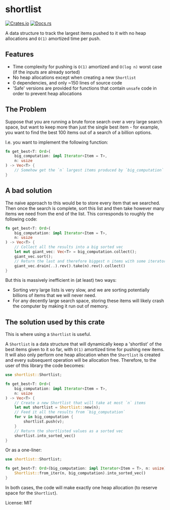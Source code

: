 # shortlist

[![Crates.io](https://img.shields.io/crates/v/shortlist.svg)](https://crates.io/crates/shortlist)
[![Docs.rs](https://docs.rs/shortlist/badge.svg?version=0.1.1)](https://docs.rs/shortlist)

A data structure to track the largest items pushed to it with no heap allocations and `O(1)`
amortized time per push.

## Features
- Time complexity for pushing is `O(1)` amortized and `O(log n)` worst case (if the inputs are
  already sorted)
- No heap allocations except when creating a new `Shortlist`
- 0 dependencies, and only ~150 lines of source code
- 'Safe' versions are provided for functions that contain `unsafe` code in order to prevent
  heap allocations

## The Problem
Suppose that you are running a brute force search over a very large search space, but want to
keep more than just the single best item - for example, you want to find the best 100 items out
of a search of a billion options.

I.e. you want to implement the following function:
```rust
fn get_best<T: Ord>(
    big_computation: impl Iterator<Item = T>,
    n: usize
) -> Vec<T> {
    // Somehow get the `n` largest items produced by `big_computation` ...
}
```

## A bad solution
The naive approach to this would be to store every item that we searched.  Then once the search
is complete, sort this list and then take however many items we need from the end of the list.
This corresponds to roughly the following code:
```rust
fn get_best<T: Ord>(
    big_computation: impl Iterator<Item = T>,
    n: usize
) -> Vec<T> {
    // Collect all the results into a big sorted vec
    let mut giant_vec: Vec<T> = big_computation.collect();
    giant_vec.sort();
    // Return the last and therefore biggest n items with some iterator magic
    giant_vec.drain(..).rev().take(n).rev().collect()
}

```

But this is massively inefficient in (at least) two ways:
- Sorting very large lists is very slow, and we are sorting potentially billions of items that
  we will never need.
- For any decently large search space, storing these items will likely crash the computer by
  making it run out of memory.

## The solution used by this crate
This is where using a `Shortlist` is useful.

A `Shortlist` is a data structure that will dynamically keep a 'shortlist' of the best items
given to it so far, with `O(1)` amortized time for pushing new items.  It will also only perform
one heap allocation when the `Shortlist` is created and every subsequent operation will be
allocation free.  Therefore, to the user of this library the code becomes:
```rust
use shortlist::Shortlist;

fn get_best<T: Ord>(
    big_computation: impl Iterator<Item = T>,
    n: usize
) -> Vec<T> {
    // Create a new Shortlist that will take at most `n` items
    let mut shortlist = Shortlist::new(n);
    // Feed it all the results from `big_computation`
    for v in big_computation {
        shortlist.push(v);
    }
    // Return the shortlisted values as a sorted vec
    shortlist.into_sorted_vec()
}

```

Or as a one-liner:
```rust
use shortlist::Shortlist;

fn get_best<T: Ord>(big_computation: impl Iterator<Item = T>, n: usize) -> Vec<T> {
    Shortlist::from_iter(n, big_computation).into_sorted_vec()
}

```

In both cases, the code will make exactly one heap allocation (to reserve space for the
`Shortlist`).

License: MIT
